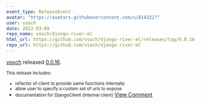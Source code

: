 ```yaml
---
event_type: ReleaseEvent
avatar: "https://avatars.githubusercontent.com/u/814322?"
user: vsoch
date: 2022-03-09
repo_name: vsoch/django-river-ml
html_url: https://github.com/vsoch/django-river-ml/releases/tag/0.0.16
repo_url: https://github.com/vsoch/django-river-ml
---
```


<a href='https://github.com/vsoch' target='_blank'>vsoch</a> released <a href='https://github.com/vsoch/django-river-ml/releases/tag/0.0.16' target='_blank'>0.0.16</a>.

<small>This release includes:

- refactor of client to provide same functions internally
- allow user to specify a custom set of urls to expose
- documentation for DjangoClient (internal client)
</small><a href='https://github.com/vsoch/django-river-ml/releases/tag/0.0.16' target='_blank'>View Comment</a>